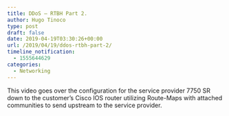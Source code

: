 ```yaml
---
title: DDoS – RTBH Part 2.
author: Hugo Tinoco
type: post
draft: false
date: 2019-04-19T03:30:26+00:00
url: /2019/04/19/ddos-rtbh-part-2/
timeline_notification:
  - 1555644629
categories:
  - Networking
---
```


This video goes over the configuration for the service provider 7750 SR down to the customer&#8217;s Cisco IOS router utilizing Route-Maps with attached communities to send upstream to the service provider.
